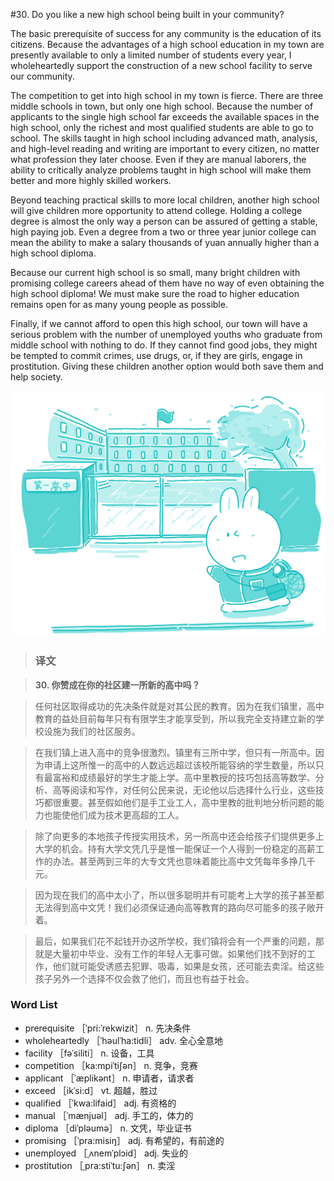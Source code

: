 #30. Do you like a new high school being built in your community?

The basic prerequisite of success for any community is the education of its citizens. Because the advantages of a high school education in my town are presently available to only a limited number of students every year, I wholeheartedly support the construction of a new school facility to serve our community.

The competition to get into high school in my town is fierce. There are three middle schools in town, but only one high school. Because the number of applicants to the single high school far exceeds the available spaces in the high school, only the richest and most qualified students are able to go to school. The skills taught in high school including advanced math, analysis, and high-level reading and writing are important to every citizen, no matter what profession they later choose. Even if they are manual laborers, the ability to critically analyze problems taught in high school will make them better and more highly skilled workers.

Beyond teaching practical skills to more local children, another high school will give children more opportunity to attend college. Holding a college degree is almost the only way a person can be assured of getting a stable, high paying job. Even a degree from a two or three year junior college can mean the ability to make a salary thousands of yuan annually higher than a high school diploma.

Because our current high school is so small, many bright children with promising college careers ahead of them have no way of even obtaining the high school diploma! We must make sure the road to higher education remains open for as many young people as possible.

Finally, if we cannot afford to open this high school, our town will have a serious problem with the number of unemployed youths who graduate from middle school with nothing to do. If they cannot find good jobs, they might be tempted to commit crimes, use drugs, or, if they are girls, engage in prostitution. Giving these children another option would both save them and help society.

![](images/TOEFL-iBT-High-Score-Essays-030.jpg)

> ### 译文

> **30. 你赞成在你的社区建一所新的高中吗？**

> 任何社区取得成功的先决条件就是对其公民的教育。因为在我们镇里，高中教育的益处目前每年只有有限学生才能享受到，所以我完全支持建立新的学校设施为我们的社区服务。

> 在我们镇上进入高中的竞争很激烈。镇里有三所中学，但只有一所高中。因为申请上这所惟一的高中的人数远远超过该校所能容纳的学生数量，所以只有最富裕和成绩最好的学生才能上学。高中里教授的技巧包括高等数学、分析、高等阅读和写作，对任何公民来说，无论他以后选择什么行业，这些技巧都很重要。甚至假如他们是手工业工人，高中里教的批判地分析问题的能力也能使他们成为技术更高超的工人。

> 除了向更多的本地孩子传授实用技术，另一所高中还会给孩子们提供更多上大学的机会。持有大学文凭几乎是惟一能保证一个人得到一份稳定的高薪工作的办法。甚至两到三年的大专文凭也意味着能比高中文凭每年多挣几千元。

> 因为现在我们的高中太小了，所以很多聪明并有可能考上大学的孩子甚至都无法得到高中文凭！我们必须保证通向高等教育的路向尽可能多的孩子敞开着。

> 最后，如果我们花不起钱开办这所学校，我们镇将会有一个严重的问题，那就是大量初中毕业、没有工作的年轻人无事可做。如果他们找不到好的工作，他们就可能受诱惑去犯罪、吸毒，如果是女孩，还可能去卖淫。给这些孩子另外一个选择不仅会救了他们，而且也有益于社会。 

### Word List

 * prerequisite ［ˈpri:ˈrekwizit］ n. 先决条件
 * wholeheartedly ［ˈhəulˈha:tidli］ adv. 全心全意地
 * facility ［fəˈsiliti］ n. 设备，工具
 * competition ［ka:mpiˈtiʃən］ n. 竞争，竞赛
 * applicant ［ˈæplikənt］ n. 申请者，请求者
 * exceed ［ikˈsi:d］ vt. 超越，胜过
 * qualified ［ˈkwa:lifaid］ adj. 有资格的
 * manual ［ˈmænjuəl］ adj. 手工的，体力的
 * diploma ［diˈpləumə］ n. 文凭，毕业证书
 * promising ［ˈpra:misiŋ］ adj. 有希望的，有前途的
 * unemployed ［ˌʌnemˈplɔid］ adj. 失业的
 * prostitution ［ˌpra:stiˈtu:ʃən］ n. 卖淫
